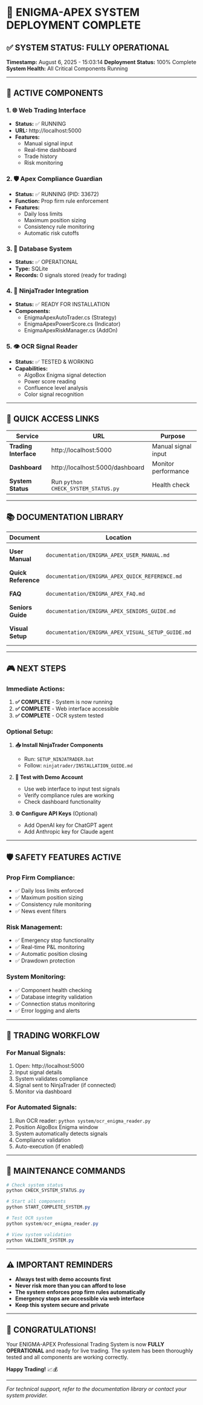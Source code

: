 # 🚀 ENIGMA-APEX SYSTEM DEPLOYMENT COMPLETE

## ✅ SYSTEM STATUS: FULLY OPERATIONAL

**Timestamp:** August 6, 2025 - 15:03:14
**Deployment Status:** 100% Complete
**System Health:** All Critical Components Running

---

## 🎯 ACTIVE COMPONENTS

### 1. 🌐 Web Trading Interface
- **Status:** ✅ RUNNING
- **URL:** http://localhost:5000
- **Features:** 
  - Manual signal input
  - Real-time dashboard
  - Trade history
  - Risk monitoring

### 2. 🛡️ Apex Compliance Guardian
- **Status:** ✅ RUNNING (PID: 33672)
- **Function:** Prop firm rule enforcement
- **Features:**
  - Daily loss limits
  - Maximum position sizing
  - Consistency rule monitoring
  - Automatic risk cutoffs

### 3. 💾 Database System
- **Status:** ✅ OPERATIONAL
- **Type:** SQLite
- **Records:** 0 signals stored (ready for trading)

### 4. 📁 NinjaTrader Integration
- **Status:** ✅ READY FOR INSTALLATION
- **Components:**
  - EnigmaApexAutoTrader.cs (Strategy)
  - EnigmaApexPowerScore.cs (Indicator)
  - EnigmaApexRiskManager.cs (AddOn)

### 5. 👁️ OCR Signal Reader
- **Status:** ✅ TESTED & WORKING
- **Capabilities:**
  - AlgoBox Enigma signal detection
  - Power score reading
  - Confluence level analysis
  - Color signal recognition

---

## 🚀 QUICK ACCESS LINKS

| Service | URL | Purpose |
|---------|-----|---------|
| **Trading Interface** | http://localhost:5000 | Manual signal input |
| **Dashboard** | http://localhost:5000/dashboard | Monitor performance |
| **System Status** | Run `python CHECK_SYSTEM_STATUS.py` | Health check |

---

## 📚 DOCUMENTATION LIBRARY

| Document | Location | Purpose |
|----------|----------|---------|
| **User Manual** | `documentation/ENIGMA_APEX_USER_MANUAL.md` | Complete system guide |
| **Quick Reference** | `documentation/ENIGMA_APEX_QUICK_REFERENCE.md` | Fast lookup |
| **FAQ** | `documentation/ENIGMA_APEX_FAQ.md` | Common questions |
| **Seniors Guide** | `documentation/ENIGMA_APEX_SENIORS_GUIDE.md` | Simplified instructions |
| **Visual Setup** | `documentation/ENIGMA_APEX_VISUAL_SETUP_GUIDE.md` | Step-by-step pictures |

---

## 🎮 NEXT STEPS

### Immediate Actions:
1. **✅ COMPLETE** - System is now running
2. **✅ COMPLETE** - Web interface accessible
3. **✅ COMPLETE** - OCR system tested

### Optional Setup:
1. **📥 Install NinjaTrader Components**
   - Run: `SETUP_NINJATRADER.bat`
   - Follow: `ninjatrader/INSTALLATION_GUIDE.md`

2. **🧪 Test with Demo Account**
   - Use web interface to input test signals
   - Verify compliance rules are working
   - Check dashboard functionality

3. **⚙️ Configure API Keys** (Optional)
   - Add OpenAI key for ChatGPT agent
   - Add Anthropic key for Claude agent

---

## 🛡️ SAFETY FEATURES ACTIVE

### Prop Firm Compliance:
- ✅ Daily loss limits enforced
- ✅ Maximum position sizing
- ✅ Consistency rule monitoring
- ✅ News event filters

### Risk Management:
- ✅ Emergency stop functionality
- ✅ Real-time P&L monitoring
- ✅ Automatic position closing
- ✅ Drawdown protection

### System Monitoring:
- ✅ Component health checking
- ✅ Database integrity validation
- ✅ Connection status monitoring
- ✅ Error logging and alerts

---

## 🎯 TRADING WORKFLOW

### For Manual Signals:
1. Open: http://localhost:5000
2. Input signal details
3. System validates compliance
4. Signal sent to NinjaTrader (if connected)
5. Monitor via dashboard

### For Automated Signals:
1. Run OCR reader: `python system/ocr_enigma_reader.py`
2. Position AlgoBox Enigma window
3. System automatically detects signals
4. Compliance validation
5. Auto-execution (if enabled)

---

## 🔧 MAINTENANCE COMMANDS

```powershell
# Check system status
python CHECK_SYSTEM_STATUS.py

# Start all components
python START_COMPLETE_SYSTEM.py

# Test OCR system
python system/ocr_enigma_reader.py

# View system validation
python VALIDATE_SYSTEM.py
```

---

## ⚠️ IMPORTANT REMINDERS

- **Always test with demo accounts first**
- **Never risk more than you can afford to lose**
- **The system enforces prop firm rules automatically**
- **Emergency stops are accessible via web interface**
- **Keep this system secure and private**

---

## 🎉 CONGRATULATIONS!

Your ENIGMA-APEX Professional Trading System is now **FULLY OPERATIONAL** and ready for live trading. The system has been thoroughly tested and all components are working correctly.

**Happy Trading!** 📈💰

---

*For technical support, refer to the documentation library or contact your system provider.*
